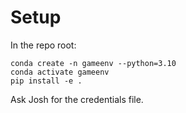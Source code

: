 # Setup
In the repo root:
```
conda create -n gameenv --python=3.10
conda activate gameenv
pip install -e .
```
Ask Josh for the credentials file.